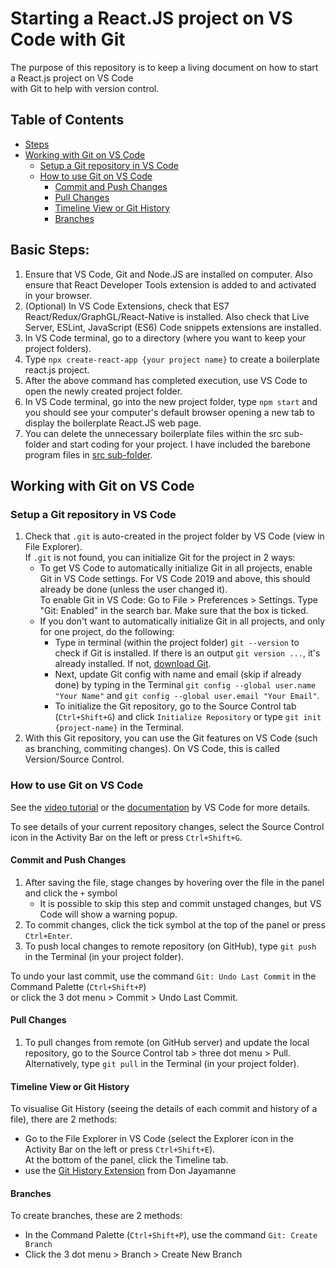 # Starting a React.JS project on VS Code with Git

The purpose of this repository is to keep a living document on how to start a React.js project on VS Code  
with Git to help with version control.

## Table of Contents
- [Steps](#steps)
- [Working with Git on VS Code](#working-with-git-on-vs-code)
    - [Setup a Git repository in VS Code](#setup-a-git-repository-in-vs-code)
    - [How to use Git on VS Code](#how-to-use-git-on-vs-code)
        - [Commit and Push Changes](#commit-and-push-changes)
        - [Pull Changes](#pull-changes)
        - [Timeline View or Git History](#timeline-view-or-git-history)
        - [Branches](#branches)

## Basic Steps:

1.  Ensure that VS Code, Git and Node.JS are installed on computer. Also ensure that React Developer
    Tools extension is added to and activated in your browser.
2.  (Optional) In VS Code Extensions, check that ES7 React/Redux/GraphGL/React-Native is installed. Also check that
    Live Server, ESLint, JavaScript (ES6) Code snippets extensions are installed.
3.  In VS Code terminal, go to a directory (where you want to keep your project folders).
4.  Type `npx create-react-app {your project name}` to create a boilerplate react.js project.
5.  After the above command has completed execution, use VS Code to open the newly created project folder.
6.  In VS Code terminal, go into the new project folder, type `npm start` and you should see your
    computer's default browser opening a new tab to display the boilerplate React.JS web page.
7.  You can delete the unnecessary boilerplate files within the src sub-folder and start coding for your
    project. I have included the barebone program files in [src sub-folder](./src).

## Working with Git on VS Code

### Setup a Git repository in VS Code

1.  Check that `.git` is auto-created in the project folder by VS Code (view in File Explorer).  
If `.git` is not found, you can initialize Git for the project in 2 ways:  
    - To get VS Code to automatically initialize Git in all projects, enable Git in VS Code settings. For VS Code 2019 and above, this should already be done (unless the user changed it).  
    To enable Git in VS Code: Go to File > Preferences > Settings. Type "Git: Enabled" in the search bar. Make sure that the box is ticked.  
    - If you don't want to automatically initialize Git in all projects, and only for one project, do the following:  
        - Type in terminal (within the project folder) `git --version` to check if Git is installed. If there is an output `git version ...`, it's already installed. If not, [download Git](https://git-scm.com/downloads/).  
        - Next, update Git config with name and email (skip if already done) by typing in the Terminal `git config --global user.name "Your Name"` and `git config --global user.email "Your Email"`.
        - To initialize the Git repository, go to the Source Control tab (`Ctrl+Shift+G`) and click `Initialize Repository` or type `git init {project-name}` in the Terminal.
2. With this Git repository, you can use the Git features on VS Code (such as branching, commiting changes). On VS Code, this is called Version/Source Control.

### How to use Git on VS Code
See the [video tutorial](https://code.visualstudio.com/docs/introvideos/versioncontrol) or the [documentation](https://code.visualstudio.com/docs/editor/versioncontrol) by VS Code for more details.  

To see details of your current repository changes, select the Source Control icon in the Activity Bar on the left or press `Ctrl+Shift+G`.  

#### Commit and Push Changes
1. After saving the file, stage changes by hovering over the file in the panel and click the `+` symbol 
    - It is possible to skip this step and commit unstaged changes, but VS Code will show a warning popup.
2. To commit changes, click the tick symbol at the top of the panel or press `Ctrl+Enter`.  
3. To push local changes to remote repository (on GitHub), type `git push` in the Terminal (in your project folder).

To undo your last commit, use the command `Git: Undo Last Commit` in the Command Palette (`Ctrl+Shift+P`)  
or click the 3 dot menu > Commit > Undo Last Commit.  

#### Pull Changes
1. To pull changes from remote (on GitHub server) and update the local repository, go to the Source Control tab > three dot menu > Pull.  
Alternatively, type `git pull` in the Terminal (in your project folder).

#### Timeline View or Git History
To visualise Git History (seeing the details of each commit and history of a file), there are 2 methods:  
- Go to the File Explorer in VS Code (select the Explorer icon in the Activity Bar on the left or press `Ctrl+Shift+E`).  
At the bottom of the panel, click the Timeline tab.  
- use the [Git History Extension](https://marketplace.visualstudio.com/items?itemName=donjayamanne.githistory) from Don Jayamanne 

#### Branches
To create branches, these are 2 methods:  
- In the Command Palette (`Ctrl+Shift+P`), use the command `Git: Create Branch`  
- Click the 3 dot menu > Branch > Create New Branch  

